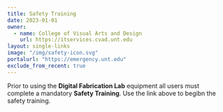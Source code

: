 ```yaml
---
title: Safety Training
date: 2023-01-01
owner:
  - name: College of Visual Arts and Design
    url: https://itservices.cvad.unt.edu
layout: single-links
image: "/img/safety-icon.svg"
portalurl: "https://emergency.unt.edu"
exclude_from_recent: true
---
```

</p>Prior to using the <b>Digital Fabrication Lab</b> equipment all users must complete a mandatory <b>Safety Training</b>.  Use the link above to begibn the safety training.
